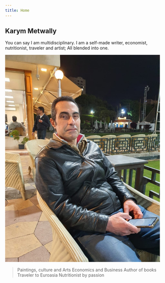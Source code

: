 ```yaml
---
title: Home 
---
```


## Karym Metwally

You can say I am multidisciplinary. I am a self-made writer, economist, nutritionist, traveler and artist; All blended into one.

![IMG-20230323-WA0003](/IMG-20230323-WA0003.jpg)

> Paintings, culture and Arts
> Economics and Business 
> Author of books
> Traveler to Euroasia
> Nutritionist by passion